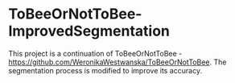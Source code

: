 # ToBeeOrNotToBee-ImprovedSegmentation
This project is a continuation of ToBeeOrNotToBee -  https://github.com/WeronikaWestwanska/ToBeeOrNotToBee. The segmentation process is modified to improve its accuracy.
